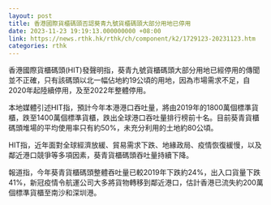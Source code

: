 ```yaml
---
layout: post
title: 香港國際貨櫃碼頭否認葵青九號貨櫃碼頭大部分用地已停用
date: 2023-11-23 19:19:13.000000000 +08:00
link: https://news.rthk.hk/rthk/ch/component/k2/1729123-20231123.htm
categories: rthk
---
```


香港國際貨櫃碼頭(HIT)發聲明指，葵青九號貨櫃碼頭大部分用地已經停用的傳聞並不正確，只有該碼頭以北一幅佔地約19公頃的用地，因為市場需求不足，自2020年起陸續停用，及至2022年整體停用。

本地媒體引述HIT指，預計今年本港港口吞吐量，將由2019年的1800萬個標準貨櫃，跌至1400萬個標準貨櫃，跌出全球港口吞吐量排行榜前十名。目前葵青貨櫃碼頭堆場的平均使用率只有約50%，未充分利用的土地約80公頃。

HIT指，近年面對全球經濟放緩、貿易需求下跌、地緣政局、疫情恢復緩慢，以及鄰近港口競爭等多項因素，葵青貨櫃碼頭吞吐量持續下降。

報道指，今年葵青貨櫃碼頭整體吞吐量已較2019年下跌約24%，出入口貨量下跌41%，新冠疫情令航運公司大多將貨物轉移到鄰近港口，估計香港已流失約200萬個標準貨櫃至南沙和深圳港。
